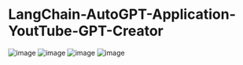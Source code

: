 # LangChain-AutoGPT-Application-YoutTube-GPT-Creator

![image](https://github.com/ZiaUrRehman-bit/LangChain-AutoGPT-Application-YoutTube-GPT-Creator/assets/77435711/b35ea553-34ae-4023-8c9e-ed2ea7676b84)
![image](https://github.com/ZiaUrRehman-bit/LangChain-AutoGPT-Application-YoutTube-GPT-Creator/assets/77435711/3cc45a15-e9e7-4922-9335-25ae49e4c804)
![image](https://github.com/ZiaUrRehman-bit/LangChain-AutoGPT-Application-YoutTube-GPT-Creator/assets/77435711/9a782b4c-7e05-4da3-8115-5b07c469687e)
![image](https://github.com/ZiaUrRehman-bit/LangChain-AutoGPT-Application-YoutTube-GPT-Creator/assets/77435711/78465d9a-956a-4410-b04c-ce3db44689dd)

